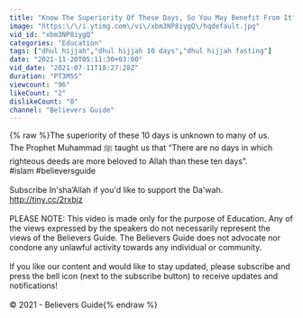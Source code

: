 ```yaml
---
title: "Know The Superiority Of These Days, So You May Benefit From It"
image: "https:\/\/i.ytimg.com\/vi\/xbm3NP8iygQ\/hqdefault.jpg"
vid_id: "xbm3NP8iygQ"
categories: "Education"
tags: ["dhul hijjah","dhul hijjah 10 days","dhul hijjah fasting"]
date: "2021-11-20T05:11:30+03:00"
vid_date: "2021-07-11T18:27:28Z"
duration: "PT3M5S"
viewcount: "96"
likeCount: "2"
dislikeCount: "0"
channel: "Believers Guide"
---
```

{% raw %}The superiority of these 10 days is unknown to many of us.<br />The Prophet Muhammad ﷺ taught us that “There are no days in which righteous deeds are more beloved to Allah than these ten days”.<br />#islam​​​​ #believersguide​​​​<br /><br />Subscribe In'sha’Allah if you'd like to support the Da'wah. <br /><a rel="nofollow" target="blank" href="http://tiny.cc/2rxbjz​​​​​">http://tiny.cc/2rxbjz​​​​​</a><br /><br />PLEASE NOTE: This video is made only for the purpose of Education. Any of the views expressed by the speakers do not necessarily represent the views of the Believers Guide. The Believers Guide does not advocate nor condone any unlawful activity towards any individual or community. <br /><br />If you like our content and would like to stay updated, please subscribe and press the bell icon (next to the subscribe button) to receive updates and notifications!<br /><br />© 2021 - Believers Guide{% endraw %}
